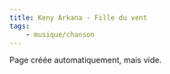 ```yaml
---
title: Keny Arkana - Fille du vent
tags:
    - musique/chanson
---
```


Page créée automatiquement, mais vide.
